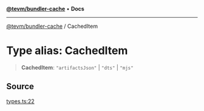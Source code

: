 [**@tevm/bundler-cache**](../README.md) • **Docs**

***

[@tevm/bundler-cache](../globals.md) / CachedItem

# Type alias: CachedItem

> **CachedItem**: `"artifactsJson"` \| `"dts"` \| `"mjs"`

## Source

[types.ts:22](https://github.com/evmts/tevm-monorepo/blob/main/bundler-packages/bundler-cache/src/types.ts#L22)

